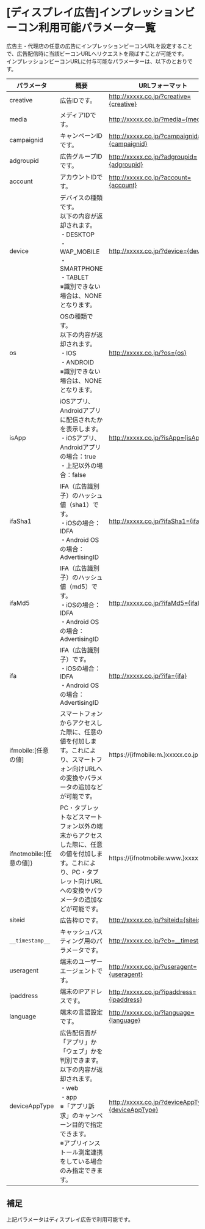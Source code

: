 # [ディスプレイ広告]インプレッションビーコン利用可能パラメータ一覧
広告主・代理店の任意の広告にインプレッションビーコンURLを設定することで、広告配信時に当該ビーコンURLへリクエストを飛ばすことが可能です。<br>
インプレッションビーコンURLに付与可能なパラメーターは、以下のとおりです。<br>



パラメータ | 概要 | URLフォーマット   
----------- | ----------------- | ----------------
creative | 広告IDです。 | http://xxxxx.co.jp/?creative={creative}
media | メディアIDです。|http://xxxxx.co.jp/?media={media}
campaignid | キャンペーンIDです。| http://xxxxx.co.jp/?campaignid={campaignid}
adgroupid | 広告グループIDです。| http://xxxxx.co.jp/?adgroupid={adgroupid}
account| アカウントIDです。  | http://xxxxx.co.jp/?account={account}
device | デバイスの種類です。<br>以下の内容が返却されます。<br>・DESKTOP<br>・WAP_MOBILE<br>・SMARTPHONE<br>・TABLET<br>※識別できない場合は、NONEとなります。 | http://xxxxx.co.jp/?device={device}
os | OSの種類です。<br>以下の内容が返却されます。<br>・IOS<br>・ANDROID<br>※識別できない場合は、NONEとなります。 | http://xxxxx.co.jp/?os={os}
isApp | iOSアプリ、Androidアプリに配信されたかを表示します。<br>・iOSアプリ、Androidアプリの場合：true<br>・上記以外の場合：false | http://xxxxx.co.jp/?isApp={isApp}
ifaSha1 | IFA（広告識別子）のハッシュ値（sha1）です。<br>・iOSの場合：IDFA<br>・Android OSの場合：AdvertisingID|http://xxxxx.co.jp/?ifaSha1={ifaSha1}
ifaMd5 | IFA（広告識別子）のハッシュ値（md5）です。<br>・iOSの場合：IDFA<br>・Android OSの場合：AdvertisingID|http://xxxxx.co.jp/?ifaMd5={ifaMd5}
ifa | IFA（広告識別子）です。<br>・iOSの場合：IDFA<br>・Android OSの場合：AdvertisingID|http://xxxxx.co.jp/?ifa={ifa}
ifmobile:[任意の値] | スマートフォンからアクセスした際に、任意の値を付加します。これにより、スマートフォン向けURLへの変換やパラメータの追加などが可能です。  |  https://{ifmobile:m.}xxxxx.co.jp
ifnotmobile:[任意の値]} | PC・タブレットなどスマートフォン以外の端末からアクセスした際に、任意の値を付加します。これにより、PC・タブレット向けURLへの変換やパラメータの追加などが可能です。 | https://{ifnotmobile:www.}xxxxx.co.jp
siteid| 広告枠IDです。| http://xxxxx.co.jp/?siteid={siteid}
`__timestamp__` | キャッシュバスティング用のパラメータです。 | http://xxxxx.co.jp/?cb=__timestamp__
useragent | 端末のユーザーエージェントです。 | http://xxxxx.co.jp/?useragent={useragent}
ipaddress | 端末のIPアドレスです。 | http://xxxxx.co.jp/?ipaddress={ipaddress}
language | 端末の言語設定です。 | http://xxxxx.co.jp/?language={language}
deviceAppType |広告配信面が 「アプリ」か「ウェブ」かを判別できます。以下の内容が返却されます。<br>・web<br>・app <br>※「アプリ訴求」のキャンペーン目的で指定できます。<br>※アプリインストール測定連携をしている場合のみ指定できます。 | http://xxxxx.co.jp/?deviceAppType={deviceAppType}

## 補足
上記パラメータはディスプレイ広告で利用可能です。
